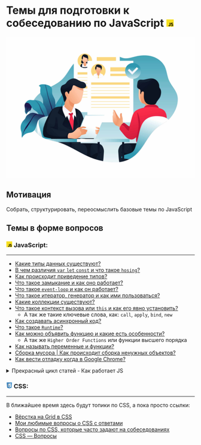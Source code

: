 <h1>
  <span>Темы для подготовки к собеседованию по JavaScript</span>
  <img src="./assets/JavaScript.png" width="20" height="20" />
</h1>

<img src="./assets/job_interview.jpg"/>

## Мотивация

Собрать, структурировать, переосмыслить базовые темы по JavaScript

## Темы в форме вопросов

<h3>
  <img src="./assets/JavaScript.png" width="16" height="16" />
  <span>JavaScript:</span>
</h3>

---

- [Какие типы данных существуют?](./topcis/base_types.md)
- [В чем различия `var` `let` `const` и что такое `hosing`?](./topcis/var_let_const_hosting.md)
- [Как происходит приведение типов?](./topcis/type_conversions.md)
- [Что такое замыкание и как оно работает?](./topcis/closure.md)
- [Что такое `event-loop` и как он работает?](./topcis/event_loop.md)
- [Что такое итератор, генератор и как ими пользоваться?](./topcis/generator_iterator.md)
- [Какие коллекции существуют?](./topcis/collections.md)
- [Что такое контекст вызова или `this` и как его явно установить?](./topcis/this.md)
  - А так же такие ключевые слова, как: `call`, `apply`, `bind`, `new`
- [Как создавать асинхронный код?](./topcis/async.md)
- [Что такое `Runtime`?](./topcis/runtime.md)
- [Как можно объявить функцию и какие есть особенности?](./topcis/function.md)
  - А так же `Higher Order Functions` или функции высшего порядка
- [Как называть переменные и функции?](./topcis/nameing_rules.md)
- [Сборка мусора | Как происходит сборка ненужных объектов?](./topcis/garbage_collect.md)
- [Как вести отладку когда в Google Chrome?](./topcis/debugging.md)

<details>
  <summary>Прекрасный цикл статей - Как работает JS</summary>

  1. [Обзор движка, механизмов времени выполнения, стека вызовов](https://habrahabr.ru/company/ruvds/blog/337042/)
  1. [О внутреннем устройстве V8 и оптимизации кода](https://habrahabr.ru/company/ruvds/blog/337460/)
  1. [Управление памятью, четыре вида утечек памяти и борьба с ними](https://habrahabr.ru/company/ruvds/blog/338150/)
  1. [Цикл событий, асинхронность и пять способов улучшения кода с помощью async / await](https://habrahabr.ru/company/ruvds/blog/340508/)
  1. [WebSocket и HTTP/2+SSE. Что выбрать?](https://habrahabr.ru/company/ruvds/blog/342346/)
  1. [Особенности и сфера применения WebAssembly](https://habrahabr.ru/company/ruvds/blog/343568/)
  1. [Веб-воркеры и пять сценариев их использования](https://habrahabr.ru/company/ruvds/blog/348424/)
  1. [Сервис-воркеры](https://habrahabr.ru/company/ruvds/blog/349858/)
  1. [Веб push-уведомления](https://habrahabr.ru/company/ruvds/blog/350486/)
  1. [Отслеживание изменений в DOM с помощью MutationObserver](https://habrahabr.ru/company/ruvds/blog/351256/)
  1. [Движки рендеринга веб-страниц и советы по оптимизации их производительности](https://habrahabr.ru/company/ruvds/blog/351802/)
  1. [Сетевая подсистема браузеров, оптимизация её производительности и безопасности](https://habr.com/company/ruvds/blog/354070/)
  1. [Анимация средствами CSS и JavaScript](https://habr.com/company/ruvds/blog/354438/)
  1. [Как работает JS: абстрактные синтаксические деревья, парсинг и его оптимизация](https://habr.com/company/ruvds/blog/415269/)
  1. [Как работает JS: классы и наследование, транспиляция в Babel и TypeScript](https://habr.com/company/ruvds/blog/415377/)
  1. [Как работает JS: системы хранения данных](https://habr.com/company/ruvds/blog/415505/)
  1. [Как работает JS: технология Shadow DOM и веб-компоненты](https://habr.com/company/ruvds/blog/415881/)
  1. [Как работает JS: WebRTC и механизмы P2P-коммуникаций](https://habr.com/company/ruvds/blog/416821/)
  1. [Как работает JS: пользовательские элементы](https://habr.com/company/ruvds/blog/419831/)

</details>

<h3>
  <img src="./assets/CSS.png" width="16" height="16" />
  <span>CSS:</span>
</h3>

---

  В ближайшее время здесь будут топики по CSS, a пока просто ссылки:

- [Вёрстка на Grid в CSS](https://medium.com/@stasonmars/%D0%B2%D0%B5%CC%88%D1%80%D1%81%D1%82%D0%BA%D0%B0-%D0%BD%D0%B0-grid-%D0%B2-css-%D0%BF%D0%BE%D0%BB%D0%BD%D0%BE%D0%B5-%D1%80%D1%83%D0%BA%D0%BE%D0%B2%D0%BE%D0%B4%D1%81%D1%82%D0%B2%D0%BE-%D0%B8-%D1%81%D0%BF%D1%80%D0%B0%D0%B2%D0%BE%D1%87%D0%BD%D0%B8%D0%BA-220508316f8b)
- [Мои любимые вопросы о CSS с ответами](https://habr.com/ru/post/499370/)
- [Вопросы по CSS, которые часто задают на собеседованиях](https://fruntend.com/posts/voprosy-po-css-kotorye-chasto-zadayut-na-sobesedovaniyakh)
- [CSS — Вопросы](https://chm.org.ua/css-interview/)